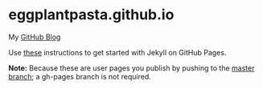 eggplantpasta.github.io
=======================

My [GitHub Blog](http://eggplantpasta.github.io/)

Use [these](http://24ways.org/2013/get-started-with-github-pages/) instructions to get started with Jekyll on GitHub Pages.

**Note:** Because these are user pages you publish by pushing to the [master branch](https://help.github.com/articles/using-jekyll-with-pages); a gh-pages branch is not required.
